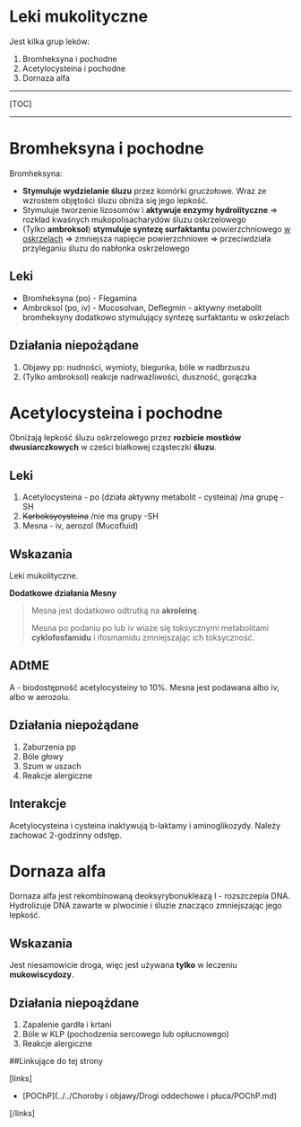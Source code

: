 # Leki mukolityczne

Jest kilka grup leków:

1. Bromheksyna i pochodne
2. Acetylocysteina i pochodne
3. Dornaza alfa




***

[TOC]

***



# Bromheksyna i pochodne

Bromheksyna:

-  **Stymuluje wydzielanie śluzu** przez komórki gruczołowe. Wraz ze wzrostem objętości śluzu obniża się jego lepkość. 
-  Stymuluje tworzenie lizosomów i **aktywuje enzymy hydrolityczne** ⇒ rozkład kwaśnych mukopolisacharydów śluzu oskrzelowego
-  (Tylko **ambroksol**) **stymuluje syntezę surfaktantu** powierzchniowego <u>w oskrzelach</u> ⇒ zmniejsza napięcie powierzchniowe ⇒ przeciwdziała przyleganiu śluzu do nabłonka oskrzelowego





## Leki

-  Bromheksyna (po) - Flegamina
-  Ambroksol (po, iv) - Mucosolvan, Deflegmin - aktywny metabolit bromheksyny dodatkowo stymulujący syntezę surfaktantu w oskrzelach





## Działania niepożądane

1. Objawy pp: nudności, wymioty, biegunka, bóle w nadbrzuszu
2. (Tylko ambroksol) reakcje nadrważliwości, duszność, gorączka





# Acetylocysteina i pochodne

Obniżają lepkość śluzu oskrzelowego przez **rozbicie mostków dwusiarczkowych** w cześci białkowej cząsteczki **śluzu**.



## Leki

1. Acetylocysteina - po (działa aktywny metabolit - cysteina) /ma grupę -SH
2. ~~Karboksycysteina~~ /nie ma grupy -SH
3. Mesna - iv, aerozol (Mucofluid)





## Wskazania

Leki mukolityczne.

**Dodatkowe działania Mesny**

>  Mesna jest dodatkowo odtrutką na **akroleinę**.
>
>  Mesna po podaniu po lub iv wiaże się  toksycznymi metabolitami **cyklofosfamidu** i ifosmamidu zmniejszając ich toksyczność.



## ADtME

A - biodostępność  acetylocysteiny to 10%. Mesna jest podawana albo iv, albo w aerozolu.



## Działania niepożądane

1. Zaburzenia pp
2. Bóle głowy
3. Szum w uszach
4. Reakcje alergiczne





## Interakcje

Acetylocysteina i cysteina inaktywują b-laktamy i aminoglikozydy. Należy zachować 2-godzinny odstęp.



# Dornaza alfa

Dornaza alfa jest rekombinowaną deoksyrybonukleazą I - rozszczepia DNA. Hydrolizuje DNA zawarte w plwocinie i śluzie znacząco zmniejszając jego lepkość.



## Wskazania

Jest niesamowicie droga, więc jest używana **tylko** w leczeniu **mukowiscydozy**.



## Działania niepoążdane

1. Zapalenie gardła i krtani
2. Bóle w KLP (pochodzenia sercowego lub opłucnowego)
3. Reakcje alergiczne





##Linkujące do tej strony

[links]

- [POChP](../../Choroby i objawy/Drogi oddechowe i płuca/POChP.md)


[/links]











